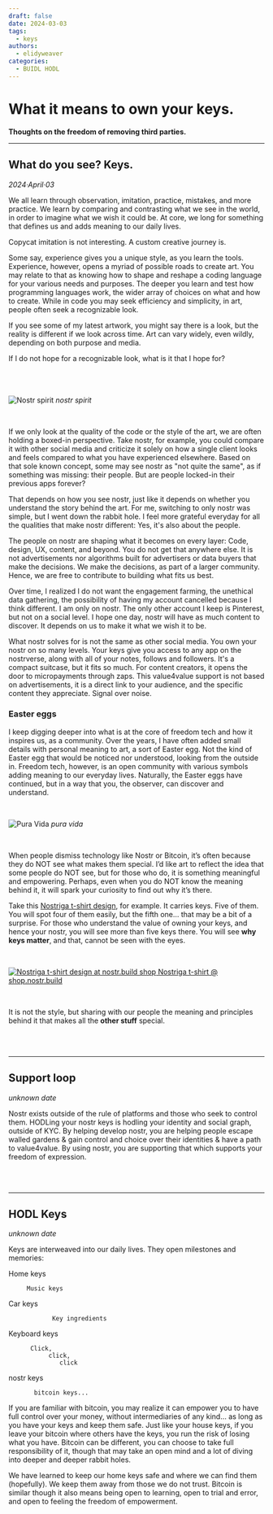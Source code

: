 ```yaml
---
draft: false 
date: 2024-03-03 
tags:
  - keys
authors:
  - elidyweaver
categories:
  - BUIDL HODL
---
```


# What it means to own your keys.

**Thoughts on the freedom of removing third parties.** 

<!-- excerpt ends before this -->

---

<a id="what-do-you-see"></a>

## What do you see? Keys.
*2024·April·03*

We all learn through observation, imitation, practice, mistakes, and more practice. We learn by comparing and contrasting what we see in the world, in order to imagine what we wish it could be. At core, we long for something that defines us and adds meaning to our daily lives. 

Copycat imitation is not interesting. A custom creative journey is.

Some say, experience gives you a unique style, as you learn the tools. Experience, however, opens a myriad of possible roads to create art. You may relate to that as knowing how to shape and reshape a coding language for your various needs and purposes. The deeper you learn and test how programming languages work, the wider array of choices on what and how to create. While in code you may seek efficiency and simplicity, in art, people often seek a recognizable look. 

If you see some of my latest artwork, you might say there is a look, but the reality is different if we look across time. Art can vary widely, even wildly, depending on both purpose and media. 

If I do not hope for a recognizable look, what is it that I hope for?


<br><br><br>
![Nostr spirit](../../assets/images/gift-and-nemesis/protocols-over-platforms/nostr-spirit.png "Nostr spirit design of a nostrich with a large hat made of a sun with keys and shaka hands, along with rows of tropical leaves. From the hat protrude relay servers represented as open circles connected through lines to the head. Along the sides of each line are the names of original developers working on nostr.")
*nostr spirit*

<br>

If we only look at the quality of the code or the style of the art, we are often holding a boxed-in perspective. Take nostr, for example, you could compare it with other social media and criticize it solely on how a single client looks and feels compared to what you have experienced elsewhere. Based on that sole known concept, some may see nostr as "not quite the same", as if something was missing: their people. But are people locked-in their previous apps forever?

That depends on how you see nostr, just like it depends on whether you understand the story behind the art. For me, switching to only nostr was simple, but I went down the rabbit hole. I feel more grateful everyday for all the qualities that make nostr different: Yes, it's also about the people. 

The people on nostr are shaping what it becomes on every layer: Code, design, UX, content, and beyond. You do not get that anywhere else. It is not advertisements nor algorithms built for advertisers or data buyers that make the decisions. We make the decisions, as part of a larger community. Hence, we are free to contribute to building what fits us best. 

Over time, I realized I do not want the engagement farming, the unethical data gathering, the possibility of having my account cancelled because I think different. I am only on nostr. The only other account I keep is Pinterest, but not on a social level. I hope one day, nostr will have as much content to discover. It depends on us to make it what we wish it to be. 

What nostr solves for is not the same as other social media. You own your nostr on so many levels. Your keys give you access to any app on the nostrverse, along with all of your notes, follows and followers. It's a compact suitcase, but it fits so much. For content creators, it opens the door to micropayments through zaps. This value4value support is not based on advertisements, it is a direct link to your audience, and the specific content they appreciate. Signal over noise.

### Easter eggs

I keep digging deeper into what is at the core of freedom tech and how it inspires us, as a community. Over the years, I have often added small details with personal meaning to art, a sort of Easter egg. Not the kind of Easter egg that would be noticed nor understood, looking from the outside in. Freedom tech, however, is an open community with various symbols adding meaning to our everyday lives. Naturally, the Easter eggs have continued, but in a way that you, the observer, can discover and understand.

<br>

![Pura Vida](../../assets/images/gift-and-nemesis/protocols-over-platforms/pura-vida.png "A complex character made up of various details related to the pura vida lifestyle: waves, hibiscus flower, hummingbird, palm tree, spaceship, sun, turtle, waves, zaps, and a whale's tail reminiscent of Costa Rica.")
*pura vida*

<br>

When people dismiss technology like Nostr or Bitcoin, it’s often because they do NOT see what makes them special. I’d like art to reflect the idea that some people do NOT see, but for those who do, it is something meaningful and empowering. Perhaps, even when you do NOT know the meaning behind it, it will spark your curiosity to find out why it’s there. 

Take this <a href="https://shop.nostr.build/products/nostriga-24-tshirt-elidy" target="_blank" alt="Nostriga t-shirt design at nostr.build shop">Nostriga t-shirt design</a>, for example. It carries keys. Five of them. You will spot four of them easily, but the fifth one… that may be a bit of a surprise. For those who understand the value of owning your keys, and hence your nostr, you will see more than five keys there. You will see **why keys matter**, and that, cannot be seen with the eyes.

<br>

<a href="https://shop.nostr.build/products/nostriga-24-tshirt-elidy" target="_blank"><img src="../../assets/images/gift-and-nemesis/protocols-over-platforms/do-you-see-the-5-keys.png" alt="Nostriga t-shirt design at nostr.build shop">
Nostriga t-shirt @ shop.nostr.build</a>

<br>

It is not the style, but sharing with our people the meaning and principles behind it that makes all the **other stuff** special.

<br><br>

---

## Support loop

*unknown date*

Nostr exists outside of the rule of platforms and those who seek to control them. HODLing your nostr keys is hodling your identity and social graph, outside of KYC. By helping develop nostr, you are helping people escape walled gardens & gain control and choice over their identities & have a path to value4value. By using nostr, you are supporting that which supports your freedom of expression. 

<br><br>

___

## HODL Keys

*unknown date*

Keys are interweaved into our daily lives. They open milestones and memories:

Home keys

         Music keys

  Car keys

                Key ingredients

  Keyboard keys

          Click, 
               click, 
                  click

  nostr keys

           bitcoin keys...

If you are familiar with bitcoin, you may realize it can empower you to have full control over your money, without intermediaries of any kind… as long as you have your keys and keep them safe.
Just like your house keys, if you leave your bitcoin where others have the keys, you run the risk of losing what you have. Bitcoin can be different, you can choose to take full responsibility of it, though that may take an open mind and a lot of diving into deeper and deeper rabbit holes.

We have learned to keep our home keys safe and where we can find them (hopefully). We keep them away from those we do not trust. Bitcoin is similar though it also means being open to learning, open to trial and error, and open to feeling the freedom of empowerment.
